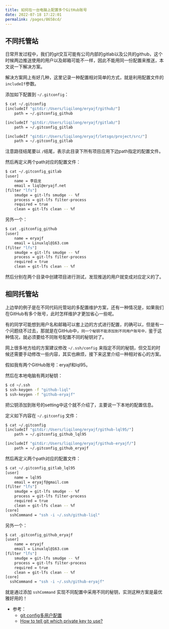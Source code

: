 ```yaml
---
title: 如何在一台电脑上配置多个GitHub账号
date: 2022-07-18 17:22:01
permalink: /pages/8658cd/
---
```

## 不同托管站

日常开发过程中，我们的git交互可能有公司内部的gitlab以及公共的github，这个时候两边推送使用的用户以及邮箱可能不一样，因此不能用同一份配置来推送，本文说一下解决方案。

解决方案网上有好几种，这里记录一种配置相对简单的方式，就是利用配置文件的`includeIf`参数。

添加如下配置到 `~/.gitconfig`：

```sh
$ cat ~/.gitconfig
[includeIf "gitdir:/Users/liqilong/eryajf/github/"]
    path = ~/.gitconfig_github

[includeIf "gitdir:/Users/liqilong/eryajf/gitlab/"]
    path = ~/.gitconfig_gitlab

[includeIf "gitdir:/Users/liqilong/eryajf/letsgo/project/src/"]
    path = ~/.gitconfig_gitlab
```

注意路径结尾要以 `/`结尾，表示此目录下所有项目应用下边path指定的配置文件。

然后再定义两个path对应的配置文件：

```sh
$ cat ~/.gitconfig_gitlab
[user]
	name = 李启龙
	email = liql@eryajf.net
[filter "lfs"]
	smudge = git-lfs smudge -- %f
	process = git-lfs filter-process
	required = true
	clean = git-lfs clean -- %f
```

另外一个：

```sh
$ cat .gitconfig_github
[user]
	name = eryajf
	email = Linuxlql@163.com
[filter "lfs"]
	smudge = git-lfs smudge -- %f
	process = git-lfs filter-process
	required = true
	clean = git-lfs clean -- %f
```


然后分别在两个目录中创建项目进行测试，发现推送的用户就变成对应定义的了。

## 相同托管站

上边举的例子是在不同代码托管站的多配置维护方案，还有一种情况是，如果我们在GitHub有多个账号，此时怎样维护才更加省心一些呢。

有的同学可能想到用户名和邮箱可以套上边的方式进行配置，的确可以，但是有一个问题绕不过去，那就是在GitHub中，`同一个秘钥不能添加到不同用户账号中，`鉴于这种情况，就必须要给不同账号配置不同的秘钥对了。

网上很多地方给的方案建议修改 `~/.ssh/config` 来指定不同的秘钥，但交互的时候还需要手动修改一些内容，其实也麻烦，接下来这里介绍一种相对省心的方案。

假如我有两个GitHub账号：eryajf和lql95。

然后在本地电脑有两对秘钥：

```sh
$ cd ~/.ssh
$ ssh-keygen -f "github-liql"
$ ssh-keygen -f "github-eryajf"
```

把公钥添加到账号的setting中这个就不介绍了，主要说一下本地的配置信息。

定义如下内容在 `~/.gitconfig` 文件：

```sh
$ cat ~/.gitconfig
[includeIf "gitdir:/Users/liqilong/eryajf/github-lql95/"]
    path = ~/.gitconfig_github_lql95

[includeIf "gitdir:/Users/liqilong/eryajf/github-eryajf/"]
    path = ~/.gitconfig_github_eryajf
```

然后再定义两个path对应的配置文件：

```sh
$ cat ~/.gitconfig_gitlab_lql95
[user]
	name = lql95
	email = eryajf@gmail.com
[filter "lfs"]
	smudge = git-lfs smudge -- %f
	process = git-lfs filter-process
	required = true
	clean = git-lfs clean -- %f
[core]
  sshCommand = "ssh -i ~/.ssh/github-liql"
```

另外一个：

```sh
$ cat .gitconfig_github_eryajf
[user]
	name = eryajf
	email = Linuxlql@163.com
[filter "lfs"]
	smudge = git-lfs smudge -- %f
	process = git-lfs filter-process
	required = true
	clean = git-lfs clean -- %f
[core]
  sshCommand = "ssh -i ~/.ssh/github-eryajf"
```

就是通过添加 `sshCommand` 实现不同配置中采用不同的秘钥，实测这种方案是最优雅好用的！


- 参考：
	- [git config多用户配置](https://github-wiki-see.page/m/someoneHere/blog/wiki/git-config%E5%A4%9A%E7%94%A8%E6%88%B7%E9%85%8D%E7%BD%AE)
	- [How to tell git which private key to use?](https://superuser.com/questions/232373/how-to-tell-git-which-private-key-to-use)

